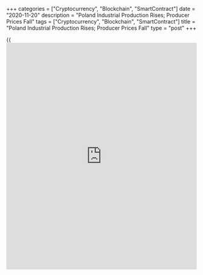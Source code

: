 +++
categories = ["Cryptocurrency", "Blockchain", "SmartContract"]
date = "2020-11-20"
description = "Poland Industrial Production Rises; Producer Prices Fall"
tags = ["Cryptocurrency", "Blockchain", "SmartContract"]
title = "Poland Industrial Production Rises; Producer Prices Fall"
type = "post"
+++

{{<iframe id="large-banner" src="https://www.bounty.group/#slide=14.0" width="100%" height="600" scrolling="no" style="border: 0px solid rgb(216, 221, 230); border-radius: 3px;">}}

Poland's industrial production rose more than expected in October, data
from Statistics Poland showed on Friday.

Separate data showed that producer prices declined at a softer pace in
October.

Industrial production grew 1.0 percent annually in October. Economists
had expected a growth of 0.5 percent.

On a monthly basis, industrial output increased 3.2 percent in October.

Manufacturing output rose 2.3 percent and mining and quarrying output
grew 5.9 percent. Electricity output and water supply gained by 4.3
percent and 16.9 percent, respectively.

Producer prices declined 0.4 percent annually in October, following a
1.4 percent fall in September. Economists had forecast a 0.8 percent
decrease.

Prices in manufacturing fell 1.2 percent, while prices in mining and
quarrying grew 5.8 percent. Prices for electricity, gas supply, steam
and hot, and water supply, sewerage and waste management prices
increased by 2.4 percent and 6.1 percent, respectively.

On a month-on-month basis, producer prices rose 0.4 percent in October,
following a 0.3 percent rise in the prior month.

For comments and feedback [contact](https://www.playgroundfx.com/contact/): editorial@rtt[news](https://www.letsplayfx.com/blog/forex-news-website/).com

[Economic News][1]

 **What parts of the world are seeing the best (and worst) economic
performances lately? Click[here][2] to check out our [Econ Scorecard][2]
and find out! See up-to-the-moment [ranking](https://www.playgroundfx.com/blog/crypto-exchange-ranking/)s for the best and worst
performers in [GDP][3], [unemployment rate][4], [inflation][5] and much
more.**

   1. www.rtt[news](https://www.letsplayfx.com/blog/forex-news-website/).com/Content/EconomicNews.aspx
   2. www.rtt[news](https://www.letsplayfx.com/blog/forex-news-website/).com/economic-scorecard/world-rank/industrial-production/highest-performance.aspx
   3. www.rtt[news](https://www.letsplayfx.com/blog/forex-news-website/).com/economic-scorecard/world-rank/GDP/highest-performance.aspx
   4. www.rtt[news](https://www.letsplayfx.com/blog/forex-news-website/).com/economic-scorecard/world-rank/unemployment-rate/lowest-performance.aspx
   5. www.rtt[news](https://www.letsplayfx.com/blog/forex-news-website/).com/economic-scorecard/world-rank/CPI/highest-performance.aspx